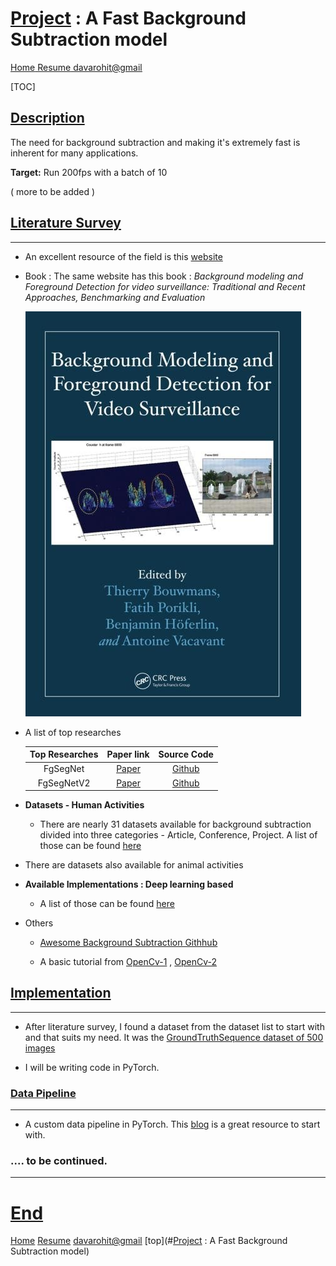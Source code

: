 # <u>Project</u> : A Fast Background Subtraction model

<u>[Home](https://rohitdavas.github.io/) 	[Resume](https://rohitdavas.github.io/resume/Rohit_Kumar.pdf)	[davarohit@gmail](https://mail.google.com/mail/u/0/?view=cm&fs=1&to=davasrohit@gmail.com&tf=1)</u>  

[TOC]

## <u>Description</u>

The need for background subtraction and making it's extremely fast is inherent for many applications.

**Target:** Run 200fps with a batch of 10  

( more to be added )



## <u>Literature Survey</u>

------

- An excellent resource of the field is this [website](https://sites.google.com/site/backgroundsubtraction/Home?authuser=0) 

- Book : The same website has this book : *Background modeling and Foreground Detection for video surveillance:  Traditional and Recent Approaches, Benchmarking and Evaluation* 

  ![img](Fast-Background%20Subtraction.assets/UFZH9xWn9jnoPB7pAeaZmvQnBEgC-jvO0Yf1Un3skphQZ695pxQm-XO_ZASVNMFWOxMBSRkLfXwVXK9HaiwKvdErt8zcyvqryaD6TYJGHvupSeuanA=w1280)

- A list of top researches

  | Top Researches |                          Paper link                          |                     Source Code                     |
  | :------------: | :----------------------------------------------------------: | :-------------------------------------------------: |
  |    FgSegNet    | [Paper](https://www.sciencedirect.com/science/article/abs/pii/S0167865518303702) |  [Github](https://github.com/lim-anggun/FgSegNet)   |
  |   FgSegNetV2   |          [Paper](https://arxiv.org/abs/1808.01477)           | [Github](https://github.com/lim-anggun/FgSegNet_v2) |
  
- **Datasets - Human Activities** 
  
  - There are nearly 31 datasets available for background subtraction divided into three categories - Article, Conference, Project. A list of those can be found [here](https://sites.google.com/site/backgroundsubtraction/test-sequences/human-activities?authuser=0)
- There are datasets also available for animal activities
  
- **Available Implementations : Deep learning based**

  - A list of those can be found [here](https://sites.google.com/site/backgroundsubtraction/test-sequences/human-activities?authuser=0)  

- Others

  - [Awesome Background Subtraction Githhub](https://github.com/murari023/awesome-background-subtraction/blob/master/README.md) 

  - A basic tutorial from [OpenCv-1](https://github.com/murari023/awesome-background-subtraction/blob/master/README.md) , [OpenCv-2](https://opencv-python-tutroals.readthedocs.io/en/latest/py_tutorials/py_video/py_bg_subtraction/py_bg_subtraction.html) 

    

## <u>Implementation</u>

------

- After literature survey, I found a dataset from the dataset list to start with and that suits my need. It was the [GroundTruthSequence dataset of 500 images](http://www.cs.cmu.edu/~yaser/new_backgroundsubtraction.htm) 

- I will be writing code in PyTorch.

### <u>Data Pipeline</u>

------

- A custom data pipeline in PyTorch. This [blog](https://pytorch.org/tutorials/beginner/data_loading_tutorial.html) is a great resource to start with. 











### .... to be continued. 



------

# <u>End</u>

[Home](https://rohitdavas.github.io/) 	[Resume](https://rohitdavas.github.io/resume/Rohit_Kumar.pdf)	[davarohit@gmail](https://mail.google.com/mail/u/0/?view=cm&fs=1&to=davasrohit@gmail.com&tf=1)	[top](#<u>Project</u> : A Fast Background Subtraction model) 